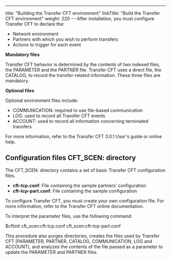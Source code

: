 ---
title: "Building the Transfer CFT environment"
linkTitle: "Build the Transfer CFT environment"
weight: 220
---After installation, you must configure Transfer CFT to declare the:

- Network environment
- Partners with which you wish to perform transfers
- Actions to trigger for each event

****Mandatory files****

Transfer CFT behavior is determined by the contents of two indexed files, the PARAMETER and the PARTNER file. Transfer CFT uses a direct file, the CATALOG, to record the transfer-related information. These three files are mandatory.

****Optional files****

Optional environment files include:

- COMMUNICATION: required to use file-based communication
- LOG: used to record all Transfer CFT events
- ACCOUNT: used to record all information concerning terminated transfers

For more information, refer to the Transfer CFT 3.0.1 User's guide or online help.

## Configuration files CFT_SCEN: directory

The CFT_SCEN: directory contains a set of basic Transfer CFT configuration files.

- ****cft-tcp.conf****: File containing the sample partners’ configuration
- ****cft-tcp-part.conf****: File containing the sample configuration

To configure Transfer CFT, you must create your own configuration file. For more information, refer to the Transfer CFT online documentation.

To interpret the parameter files, use the following command:

$cftinit cft_scen:cft-tcp.conf cft_scen:cft-tcp-part.conf

This procedure also purges directories, creates the files used by Transfer CFT (PARAMETER, PARTNER, CATALOG, COMMUNICATION, LOG and ACCOUNT), and analyzes the contents of the file passed as a parameter to update the PARAMETER and PARTNER files.
